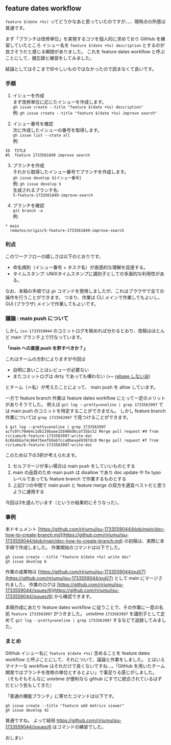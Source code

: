 ## feature dates workflow 

`feature $(date +%s)` ってどうかなあと思っていたのですが、、、現時点の所感は普通です。

まず「ブランチは改修単位」を実現するコツを個人的に求めており GitHub を練習していたところ
イシュー名を `feature $(date +%s) description` とするのが良さそうだと感じる瞬間がありました。
これを feature dates workflow と呼ぶことにして、備忘録と練習をしてみました。

結論としてはそこまで仰々しいものではなかったので読まなくて良いです。


### 手順

1. イシューを作成  
まず改修単位に応じたイシューを作成します。  
`gh issue create --title "feature $(date +%s) description"`  
例: `gh issue create --title "feature $(date +%s) improve search"`

2. イシュー番号を確認  
次に作成したイシューの番号を取得します。  
`gh issue list --state all`  
例:  
```
ID  TITLE
#5  feature 1733561849 improve search
```

3. ブランチを作成  
それから取得したイシュー番号でブランチを作成します。  
`gh issue develop ${イシュー番号}`  
例: `gh issue develop 5`  
生成されるブランチ名:  
`5-feature-1733561849-improve-search`

4. ブランチを確認  
`git branch -a`  
例:  
```
* main
  remotes/origin/5-feature-1733561849-improve-search
```


### 利点

このワークフローの嬉しさは以下のとおりです。

- 命名規則（イシュー番号 + タスク名）が直感的な理解を促進する。
- タイムスタンプ: UNIXタイムスタンプに識別子としての多面的な利用性がある。

なお、本稿の手順では  `gh` コマンドを使用しましたが、これはブラウザで全ての操作を行うことができます。
つまり、作業は CLI メインで作業してもよいし、GUI (ブラウザ) メインで作業してもよいです。


### 議論 : main push について

しかし `isu-1733559044` のコミットログを眺めれば分かるとおり、改稿はほとんど main ブランチ上で行なっています。 

**「main への直接 push を許すべきか？」**

これはチームの方針によりますが今回は

* 自明に良いことはレビューが必要ない
* またコミットログは dirty であっても構わない (=~ [rebase しない派](https://x.com/tadsan/status/1863567234947571934))

とチーム（＝私）が考えたことによって、 main push を allow しています。

一方で feature branch 作業は feature dates workflow にとって一定のメリットがありそうでした。
例えば `git log --pretty=oneline | grep 1733563997` では main push のコミットを特定することができません。
しかし feature branch 作業については `grep 1733563997` で見つけることができます。

```
$ git log --pretty=oneline | grep 1733563997
acfc0fc70e64c1db119baae15b986d6caf35bc52 Merge pull request #9 from ririumu/6-feature-1733563997-write-doc
6c6b4bba74c86475eefb9abfcca8beaa49307dc0 Merge pull request #7 from ririumu/6-feature-1733563997-write-doc
```

このため以下の3択が考えられます。

1. セルフマージが多い場合は main push をしていいものとする
2. main の品質のため main push は disallow であり doc update や fix typo レベルであっても feature branch で作業するものとする
3. 上記2つの中間で main push と feature merge の双方を適宜ベストだと思うように運用する

今回は3を選んでいます（というか結果的にそうなった）。


### 事例

本ドキュメント [https://github.com/ririumu/isu-1733559044/blob/main/doc-how-to-create-branch.md](https://github.com/ririumu/isu-1733559044/blob/main/doc-how-to-create-branch.md) の初稿は、実際に本手順で作成しました。
作業開始のコマンドは以下でした。

```
gh issue create --title "feature $(date +%s) write doc"
gh issue develop 6
```

作業の成果物は [https://github.com/ririumu/isu-1733559044/pull/7](https://github.com/ririumu/isu-1733559044/pull/7) として main にマージされました。
作業のログは [https://github.com/ririumu/isu-1733559044/issues/6](https://github.com/ririumu/isu-1733559044/issues/6) から確認できます。

本稿作成にあたり feature dates workflow に従うことで、その作業に一意の名前 `feature 1733563997` がつきました。
unixtime `1733563997` を識別子として定めて `git log --pretty=oneline | grep 1733563997` するなどで追跡してみました。


### まとめ

GitHub イシュー名に `feature $(date +%s)` 含めることを feature dates workflow と呼ぶことにして、それについて、議論と作業をしました。
とはいえマイナーな workflow はそれだけで良くないですね…。「GitHub を用いたチーム開発ではブランチを改修の単位とするとよい」で事足りる感じがしました。
（そもそもそんなに unixtime が便利なら github にすでに統合されているはずだという気もしてきた）

「普通の機能ブランチ」に寄せたコマンドは以下です。

```
gh issue create --title "feature add metrics viewer"
gh issue develop 42
```

普通ですね。
よって結局 https://github.com/ririumu/isu-1733559044/issues/6 はコマンドの練習でした。

おしまい
